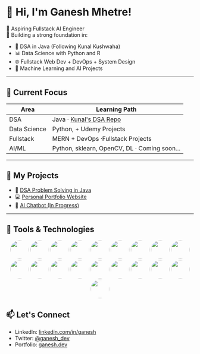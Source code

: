 # 👋 Hi, I'm Ganesh Mhetre! 

🚀 Aspiring Fullstack AI Engineer  
🎯 Building a strong foundation in:
- 🔧 DSA in Java (Following Kunal Kushwaha)
- 📊 Data Science with Python and R
- 🌐 Fullstack Web Dev + DevOps + System Design
- 🤖 Machine Learning and AI Projects

---

## 📌 Current Focus

| Area         | Learning Path                                                    |
|--------------|------------------------------------------------------------------|
| DSA          | Java · [Kunal's DSA Repo](https://github.com/kunal-kushwaha/DSA-Bootcamp-Java) |
| Data Science | Python,  + Udemy Projects                            |
| Fullstack    | MERN + DevOps ·Fullstack Projects                         |
| AI/ML        | Python, sklearn, OpenCV, DL · Coming soon...                     |

---

## 🧠 My Projects

- 🔢 [DSA Problem Solving in Java](https://github.com/ganesh-12-spec/dsa-java)
- 💻 [Personal Portfolio Website](https://ganesh-12-specportfolio.vercel.app)
- 🤖 [AI Chatbot (In Progress)](https://github.com/ganesh-ai/ai-chatbot)

---

## 🧰 Tools & Technologies

<p align="center">
  <!-- Python -->
  <img src="https://img.icons8.com/color/96/000000/python.png" width="50" height="50" style="border-radius: 50%;" />
  <!-- Java -->
  <img src="https://img.icons8.com/color/96/000000/java-coffee-cup-logo.png" width="50" height="50" style="border-radius: 50%;" />
  <!-- C++ -->
  <img src="https://img.icons8.com/color/96/000000/c-plus-plus-logo.png" width="50" height="50" style="border-radius: 50%;" />
  <!-- HTML -->
  <img src="https://img.icons8.com/color/96/000000/html-5.png" width="50" height="50" style="border-radius: 50%;" />
  <!-- CSS -->
  <img src="https://img.icons8.com/color/96/000000/css3.png" width="50" height="50" style="border-radius: 50%;" />
  <!-- JavaScript -->
  <img src="https://img.icons8.com/color/96/000000/javascript.png" width="50" height="50" style="border-radius: 50%;" />
  <!-- React -->
  <img src="https://img.icons8.com/officel/80/000000/react.png" width="50" height="50" style="border-radius: 50%;" />
  <!-- Node.js -->
  <img src="https://img.icons8.com/color/96/000000/nodejs.png" width="50" height="50" style="border-radius: 50%;" />
  <!-- Express -->
  <img src="https://img.icons8.com/ios/96/express-js.png" width="50" height="50" style="border-radius: 50%;" />
  <!-- MongoDB -->
  <img src="https://img.icons8.com/color/96/000000/mongodb.png" width="50" height="50" style="border-radius: 50%;" />
  <!-- PostgreSQL -->
  <img src="https://img.icons8.com/color/96/000000/postgreesql.png" width="50" height="50" style="border-radius: 50%;" />
  <!-- MySQL -->
  <img src="https://img.icons8.com/color/96/000000/mysql-logo.png" width="50" height="50" style="border-radius: 50%;" />
  <!-- Git -->
  <img src="https://img.icons8.com/color/96/000000/git.png" width="50" height="50" style="border-radius: 50%;" />
  <!-- GitHub -->
  <img src="https://img.icons8.com/material-outlined/96/000000/github.png" width="50" height="50" style="border-radius: 50%;" />
  <!-- Docker -->
  <img src="https://img.icons8.com/color/96/000000/docker.png" width="50" height="50" style="border-radius: 50%;" />
  <!-- TensorFlow -->
  <img src="https://img.icons8.com/color/96/000000/tensorflow.png" width="50" height="50" style="border-radius: 50%;" />
  <!-- PyTorch -->
  <img src="https://img.icons8.com/color/96/000000/pytorch.png" width="50" height="50" style="border-radius: 50%;" />
  <!-- VSCode -->
  <img src="https://img.icons8.com/color/96/000000/visual-studio-code-2019.png" width="50" height="50" style="border-radius: 50%;" />
  <!-- Linux -->
  <img src="https://img.icons8.com/color/96/000000/linux.png" width="50" height="50" style="border-radius: 50%;" />
</p>


## 📫 Let's Connect

- LinkedIn: [linkedin.com/in/ganesh](#)
- Twitter: [@ganesh_dev](#)
- Portfolio: [ganesh.dev](#)

